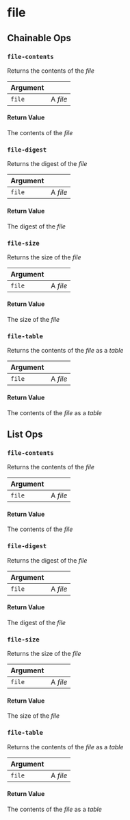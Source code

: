 # file

## Chainable Ops
<h3 id="file-contents"><code>file-contents</code></h3>

Returns the contents of the _file_

| Argument |  |
| :--- | :--- |
| `file` | A _file_ |

#### Return Value
The contents of the _file_

<h3 id="file-digest"><code>file-digest</code></h3>

Returns the digest of the _file_

| Argument |  |
| :--- | :--- |
| `file` | A _file_ |

#### Return Value
The digest of the _file_

<h3 id="file-size"><code>file-size</code></h3>

Returns the size of the _file_

| Argument |  |
| :--- | :--- |
| `file` | A _file_ |

#### Return Value
The size of the _file_

<h3 id="file-table"><code>file-table</code></h3>

Returns the contents of the _file_ as a _table_

| Argument |  |
| :--- | :--- |
| `file` | A _file_ |

#### Return Value
The contents of the _file_ as a _table_


## List Ops
<h3 id="file-contents"><code>file-contents</code></h3>

Returns the contents of the _file_

| Argument |  |
| :--- | :--- |
| `file` | A _file_ |

#### Return Value
The contents of the _file_

<h3 id="file-digest"><code>file-digest</code></h3>

Returns the digest of the _file_

| Argument |  |
| :--- | :--- |
| `file` | A _file_ |

#### Return Value
The digest of the _file_

<h3 id="file-size"><code>file-size</code></h3>

Returns the size of the _file_

| Argument |  |
| :--- | :--- |
| `file` | A _file_ |

#### Return Value
The size of the _file_

<h3 id="file-table"><code>file-table</code></h3>

Returns the contents of the _file_ as a _table_

| Argument |  |
| :--- | :--- |
| `file` | A _file_ |

#### Return Value
The contents of the _file_ as a _table_

